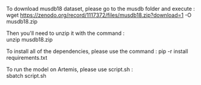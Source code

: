 To download musdb18 dataset, please go to the musdb folder and execute :  
wget https://zenodo.org/record/1117372/files/musdb18.zip?download=1 -O musdb18.zip

Then you'll need to unzip it with the command :  
unzip musdb18.zip


To install all of the dependencies, please use the command : 
pip -r install requirements.txt



To run the model on Artemis, please use script.sh :   
sbatch script.sh